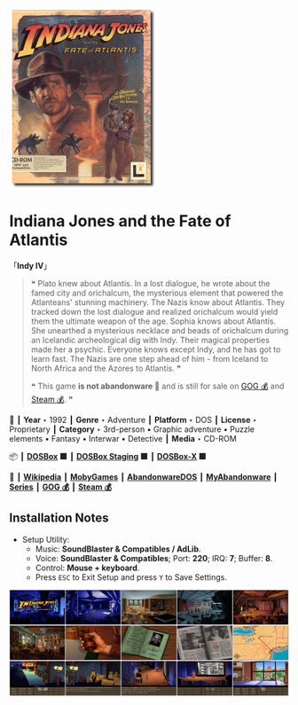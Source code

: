 ![](Thumbnail.png "application-thumbnail")

# Indiana Jones and the Fate of Atlantis

「**Indy IV**」

> ❝ Plato knew about Atlantis. In a lost dialogue, he wrote about the famed city and orichalcum, the mysterious element that powered the Atlanteans' stunning machinery. The Nazis know about Atlantis. They tracked down the lost dialogue and realized orichalcum would yield them the ultimate weapon of the age. Sophia knows about Atlantis. She unearthed a mysterious necklace and beads of orichalcum during an Icelandic archeological dig with Indy. Their magical properties made her a psychic. Everyone knows except Indy, and he has got to learn fast. The Nazis are one step ahead of him - from Iceland to North Africa and the Azores to Atlantis. ❞
>
> ❝ This game **is not abandonware 🚫** and is still for sale on [GOG 💰](https://www.gog.com/en/game/indiana_jones_and_the_fate_of_atlantis) and [Steam 💰](https://store.steampowered.com/app/6010/Indiana_Jones_and_the_Fate_of_Atlantis/). ❞
>

📌 ┃ **Year** ‣ 1992 ┃ **Genre** ‣ Adventure ┃ **Platform** ‣ DOS ┃ **License** ‣ Proprietary ┃ **Category** ‣ 3rd-person • Graphic adventure • Puzzle elements • Fantasy • Interwar • Detective ┃ **Media** ‣ CD-ROM 

📦 ┃ **[DOSBox](https://www.dosbox.com/) 🟩** ┃ **[DOSBox Staging](https://dosbox-staging.github.io/) 🟩** ┃ **[DOSBox-X](https://dosbox-x.com/) 🟩** 

📎 ┃ **[Wikipedia](https://en.wikipedia.org/wiki/Indiana_Jones_and_the_Fate_of_Atlantis)** ┃ **[MobyGames](https://www.mobygames.com/game/316/indiana-jones-and-the-fate-of-atlantis/)** ┃ **[AbandonwareDOS](https://www.abandonwaredos.com/abandonware-game.php?abandonware=Indiana+Jones+and+the+Fate+of+Atlantis&gid=1180)** ┃ **[MyAbandonware](https://www.myabandonware.com/game/indiana-jones-and-the-fate-of-atlantis-1to)** ┃ **[Series](https://en.wikipedia.org/wiki/Indiana_Jones#Video_games)** ┃ **[GOG 💰](https://www.gog.com/en/game/indiana_jones_and_the_fate_of_atlantis)** ┃ **[Steam 💰](https://store.steampowered.com/app/6010/Indiana_Jones_and_the_Fate_of_Atlantis/)** 

## Installation Notes
- Setup Utility:
  - Music: **SoundBlaster & Compatibles / AdLib**.
  - Voice: **SoundBlaster & Compatibles**; Port: **220**; IRQ: **7**; Buffer: **8**.
  - Control: **Mouse + keyboard**.
  - Press `ESC` to Exit Setup and press `Y` to Save Settings.

![](Montage.png "Indiana Jones and the Fate of Atlantis")

